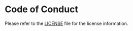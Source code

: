 # Code of Conduct

Please refer to the [LICENSE](https://gitlab.com/Zusty/Zoi/-/blob/main/LICENSE) file for the license information.
